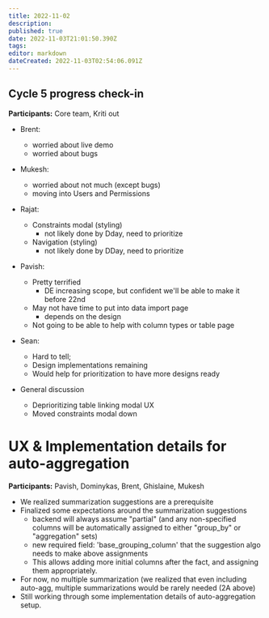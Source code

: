 ```yaml
---
title: 2022-11-02
description: 
published: true
date: 2022-11-03T21:01:50.390Z
tags: 
editor: markdown
dateCreated: 2022-11-03T02:54:06.091Z
---
```


## Cycle 5 progress check-in

**Participants:** Core team, Kriti out

- Brent:
  - worried about live demo
  - worried about bugs

- Mukesh:
  - worried about not much (except bugs)
  - moving into Users and Permissions

- Rajat:
  - Constraints modal (styling)
      - not likely done by Dday, need to prioritize
  - Navigation (styling)
      - not likely done by DDay, need to prioritize

- Pavish:
  - Pretty terrified
      - DE increasing scope, but confident we'll be able to make it before 22nd
  - May not have time to put into data import page
      - depends on the design
  - Not going to be able to help with column types or table page

- Sean:
  - Hard to tell;
  - Design implementations remaining
  - Would help for prioritization to have more designs ready


- General discussion
  - Deprioritizing table linking modal UX
  - Moved constraints modal down

# UX & Implementation details for auto-aggregation

**Participants:** Pavish, Dominykas, Brent, Ghislaine, Mukesh

- We realized summarization suggestions are a prerequisite
- Finalized some expectations around the summarization suggestions
  - backend will always assume "partial" (and any non-specified columns will be automatically assigned to either "group_by" or "aggregation" sets)
  - new required field: 'base_grouping_column' that the suggestion algo needs to make above assignments
  - This allows adding more initial columns after the fact, and assigning them appropriately.
- For now, no multiple summarization (we realized that even including auto-agg, multiple summarizations would be rarely needed (2A above)
- Still working through some implementation details of auto-aggregation setup.
